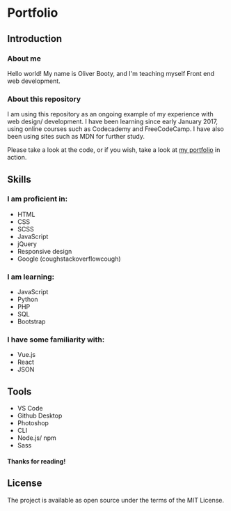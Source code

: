 # Portfolio

## Introduction

### About me
Hello world! My name is Oliver Booty, and I'm teaching myself Front end web development.

### About this repository

I am using this repository as an ongoing example of my experience with web design/ development. I have been learning since early January 2017, using online courses such as Codecademy and FreeCodeCamp. I have also been using sites such as MDN for further study.

Please take a look at the code, or if you wish, take a look at [my portfolio](https://seedboot.github.io/Portfolio/) in action.

## Skills
### I am proficient in:
- HTML
- CSS
- SCSS
- JavaScript
- jQuery
- Responsive design
- Google (coughstackoverflowcough)

### I am learning:
- JavaScript
- Python
- PHP
- SQL
- Bootstrap

### I have some familiarity with:
- Vue.js
- React
- JSON

## Tools
- VS Code
- Github Desktop
- Photoshop
- CLI
- Node.js/ npm
- Sass

#### Thanks for reading!

## License
The project is available as open source under the terms of the MIT License.
